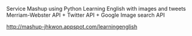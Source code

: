 Service Mashup using Python
Learning English with images and tweets
Merriam-Webster API + Twitter API + Google Image search API

http://mashup-jhkwon.appspot.com/learningenglish